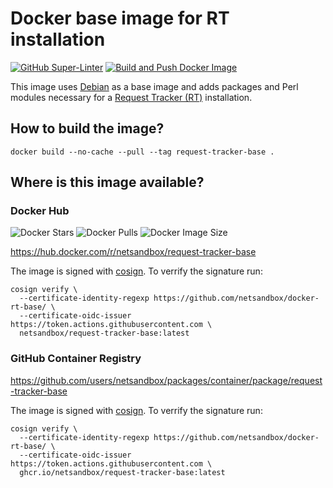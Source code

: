 # Docker base image for RT installation

[![GitHub Super-Linter](https://github.com/netsandbox/docker-rt-base/workflows/Lint%20Code%20Base/badge.svg)](https://github.com/marketplace/actions/super-linter)
[![Build and Push Docker Image](https://github.com/netsandbox/docker-rt-base/actions/workflows/build.yml/badge.svg)](https://github.com/netsandbox/docker-rt-base/actions/workflows/build.yml)

This image uses [Debian](https://www.debian.org/) as a base image and adds packages and Perl modules necessary for a [Request Tracker (RT)](https://bestpractical.com/request-tracker) installation.

## How to build the image?

```shell
docker build --no-cache --pull --tag request-tracker-base .
```

## Where is this image available?

### Docker Hub

![Docker Stars](https://img.shields.io/docker/stars/netsandbox/request-tracker-base.svg)
![Docker Pulls](https://img.shields.io/docker/pulls/netsandbox/request-tracker-base.svg)
![Docker Image Size](https://img.shields.io/docker/image-size/netsandbox/request-tracker-base/latest.svg)

<https://hub.docker.com/r/netsandbox/request-tracker-base>

The image is signed with [cosign](https://github.com/sigstore/cosign).
To verrify the signature run:

```shell
cosign verify \
  --certificate-identity-regexp https://github.com/netsandbox/docker-rt-base/ \
  --certificate-oidc-issuer https://token.actions.githubusercontent.com \
  netsandbox/request-tracker-base:latest
```

### GitHub Container Registry

<https://github.com/users/netsandbox/packages/container/package/request-tracker-base>

The image is signed with [cosign](https://github.com/sigstore/cosign).
To verrify the signature run:

```shell
cosign verify \
  --certificate-identity-regexp https://github.com/netsandbox/docker-rt-base/ \
  --certificate-oidc-issuer https://token.actions.githubusercontent.com \
  ghcr.io/netsandbox/request-tracker-base:latest
```
